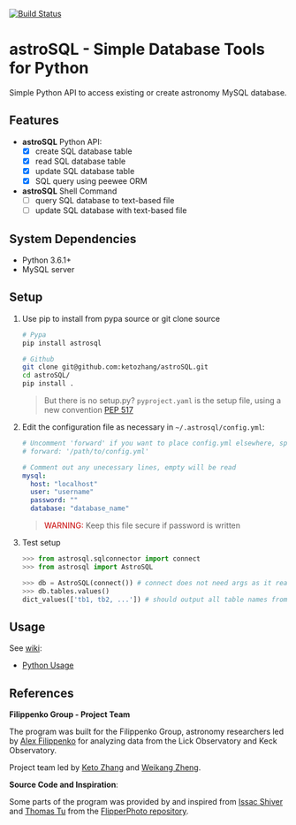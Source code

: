 [![Build Status](https://travis-ci.org/ketozhang/astroSQL.svg?branch=master)](https://travis-ci.org/ketozhang/astroSQL)

# astroSQL - Simple Database Tools for Python

Simple Python API to access existing or create astronomy MySQL database.

## Features

- **astroSQL** Python API:
  - [x] create SQL database table
  - [x] read SQL database table
  - [x] update SQL database table
  - [x] SQL query using peewee ORM
- **astroSQL** Shell Command
  - [ ] query SQL database to text-based file
  - [ ] update SQL database with text-based file

## System Dependencies

- Python 3.6.1+
- MySQL server

## Setup

1. Use pip to install from pypa source or git clone source

   ```sh
   # Pypa
   pip install astrosql
   ```

   ```sh
   # Github
   git clone git@github.com:ketozhang/astroSQL.git
   cd astroSQL/
   pip install .
   ```

   > But there is no setup.py?
   > `pyproject.yaml` is the setup file, using a new convention [PEP 517](https://www.python.org/dev/peps/pep-0517/)

2. Edit the configuration file as necessary in `~/.astrosql/config.yml`:

   <!-- $ ls $(python -c "import site; print(site.getsitepackages()[0])")/astrosql -->

   ```yml
   # Uncomment 'forward' if you want to place config.yml elsewhere, specify the file path (maybe `~/.astrosql/config.yml` ?)
   # forward: '/path/to/config.yml'

   # Comment out any unecessary lines, empty will be read
   mysql:
     host: "localhost"
     user: "username"
     password: ""
     database: "database_name"
   ```


    > <span style="color:rgb(200,0,0)">WARNING:</span> Keep this file secure if password is written

3. Test setup

   ```python
   >>> from astrosql.sqlconnector import connect
   >>> from astrosql import AstroSQL

   >>> db = AstroSQL(connect()) # connect does not need args as it reads from config.yml
   >>> db.tables.values()
   dict_values(['tb1, tb2, ...']) # should output all table names from your database
   ```

## Usage

See [wiki](https://github.com/ketozhang/astroSQL/wiki):

- [Python Usage](https://github.com/ketozhang/astroSQL/wiki/Python-Usage)

## References

**Filippenko Group - Project Team**

The program was built for the Filippenko Group, astronomy researchers led by [Alex Filippenko](https://astro.berkeley.edu/faculty-profile/alex-filippenko) for analyzing data from the Lick Observatory and Keck Observatory.

Project team led by [Keto Zhang](https://github.com/ketozhang) and [Weikang Zheng](https://astro.berkeley.edu/researcher-profile/2358133-weikang-zheng).

**Source Code and Inspiration**:

Some parts of the program was provided by and inspired from [Issac Shiver](https://github.com/ishivvers) and [Thomas Tu](https://github.com/thomastu) from the [FlipperPhoto repository](https://github.com/ketozhang/FlipperPhoto/tree/master/flipp/libs).
